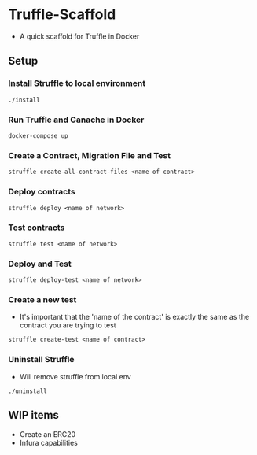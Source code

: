 # Truffle-Scaffold

* A quick scaffold for Truffle in Docker

## Setup

### Install Struffle to local environment
```
./install
```

### Run Truffle and Ganache in Docker
```
docker-compose up
```

### Create a Contract, Migration File and Test
```
struffle create-all-contract-files <name of contract>
```

### Deploy contracts
```
struffle deploy <name of network>
```

### Test contracts
```
struffle test <name of network>
```

### Deploy and Test
```
struffle deploy-test <name of network>
```

### Create a new test
* It's important that the 'name of the contract' is exactly the same as the contract you are trying to test
```
struffle create-test <name of contract>
```

### Uninstall Struffle
* Will remove struffle from local env
```
./uninstall
```

## WIP items
* Create an ERC20   
* Infura capabilities
